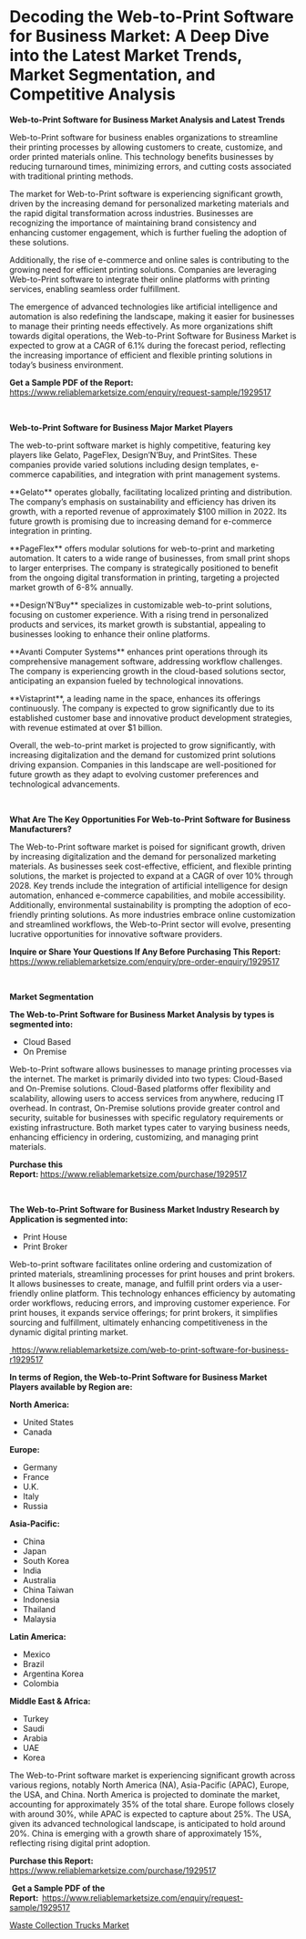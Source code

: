 <p><h1>Decoding the Web-to-Print Software for Business Market: A Deep Dive into the Latest Market Trends, Market Segmentation, and Competitive Analysis</h1></p><p><strong>Web-to-Print Software for Business Market Analysis and Latest Trends</strong></p>
<p><p>Web-to-Print software for business enables organizations to streamline their printing processes by allowing customers to create, customize, and order printed materials online. This technology benefits businesses by reducing turnaround times, minimizing errors, and cutting costs associated with traditional printing methods. </p><p>The market for Web-to-Print software is experiencing significant growth, driven by the increasing demand for personalized marketing materials and the rapid digital transformation across industries. Businesses are recognizing the importance of maintaining brand consistency and enhancing customer engagement, which is further fueling the adoption of these solutions. </p><p>Additionally, the rise of e-commerce and online sales is contributing to the growing need for efficient printing solutions. Companies are leveraging Web-to-Print software to integrate their online platforms with printing services, enabling seamless order fulfillment. </p><p>The emergence of advanced technologies like artificial intelligence and automation is also redefining the landscape, making it easier for businesses to manage their printing needs effectively. As more organizations shift towards digital operations, the Web-to-Print Software for Business Market is expected to grow at a CAGR of 6.1% during the forecast period, reflecting the increasing importance of efficient and flexible printing solutions in today’s business environment.</p></p>
<p><strong>Get a Sample PDF of the Report:&nbsp;</strong> <a href="https://www.reliablemarketsize.com/enquiry/request-sample/1929517?utm_campaign=2946&utm_medium=2&utm_source=Github&utm_content=ia&utm_term=29032025&utm_id=web-to-print-software-for-business">https://www.reliablemarketsize.com/enquiry/request-sample/1929517</a></p>
<p>&nbsp;</p>
<p><strong>Web-to-Print Software for Business Major Market Players</strong></p>
<p><p>The web-to-print software market is highly competitive, featuring key players like Gelato, PageFlex, Design’N’Buy, and PrintSites. These companies provide varied solutions including design templates, e-commerce capabilities, and integration with print management systems.</p><p>**Gelato** operates globally, facilitating localized printing and distribution. The company’s emphasis on sustainability and efficiency has driven its growth, with a reported revenue of approximately $100 million in 2022. Its future growth is promising due to increasing demand for e-commerce integration in printing.</p><p>**PageFlex** offers modular solutions for web-to-print and marketing automation. It caters to a wide range of businesses, from small print shops to larger enterprises. The company is strategically positioned to benefit from the ongoing digital transformation in printing, targeting a projected market growth of 6-8% annually.</p><p>**Design’N’Buy** specializes in customizable web-to-print solutions, focusing on customer experience. With a rising trend in personalized products and services, its market growth is substantial, appealing to businesses looking to enhance their online platforms.</p><p>**Avanti Computer Systems** enhances print operations through its comprehensive management software, addressing workflow challenges. The company is experiencing growth in the cloud-based solutions sector, anticipating an expansion fueled by technological innovations.</p><p>**Vistaprint**, a leading name in the space, enhances its offerings continuously. The company is expected to grow significantly due to its established customer base and innovative product development strategies, with revenue estimated at over $1 billion.</p><p>Overall, the web-to-print market is projected to grow significantly, with increasing digitalization and the demand for customized print solutions driving expansion. Companies in this landscape are well-positioned for future growth as they adapt to evolving customer preferences and technological advancements.</p></p>
<p>&nbsp;</p>
<p><strong>What Are The Key Opportunities For Web-to-Print Software for Business Manufacturers?</strong></p>
<p><p>The Web-to-Print software market is poised for significant growth, driven by increasing digitalization and the demand for personalized marketing materials. As businesses seek cost-effective, efficient, and flexible printing solutions, the market is projected to expand at a CAGR of over 10% through 2028. Key trends include the integration of artificial intelligence for design automation, enhanced e-commerce capabilities, and mobile accessibility. Additionally, environmental sustainability is prompting the adoption of eco-friendly printing solutions. As more industries embrace online customization and streamlined workflows, the Web-to-Print sector will evolve, presenting lucrative opportunities for innovative software providers.</p></p>
<p><strong>Inquire or Share Your Questions If Any Before Purchasing This Report:</strong> <a href="https://www.reliablemarketsize.com/enquiry/pre-order-enquiry/1929517?utm_campaign=2946&utm_medium=2&utm_source=Github&utm_content=ia&utm_term=29032025&utm_id=web-to-print-software-for-business">https://www.reliablemarketsize.com/enquiry/pre-order-enquiry/1929517</a></p>
<p>&nbsp;</p>
<p><strong>Market Segmentation</strong></p>
<p><strong>The Web-to-Print Software for Business Market Analysis by types is segmented into:</strong></p>
<p><ul><li>Cloud Based</li><li>On Premise</li></ul></p>
<p><p>Web-to-Print software allows businesses to manage printing processes via the internet. The market is primarily divided into two types: Cloud-Based and On-Premise solutions. Cloud-Based platforms offer flexibility and scalability, allowing users to access services from anywhere, reducing IT overhead. In contrast, On-Premise solutions provide greater control and security, suitable for businesses with specific regulatory requirements or existing infrastructure. Both market types cater to varying business needs, enhancing efficiency in ordering, customizing, and managing print materials.</p></p>
<p><strong>Purchase this Report:&nbsp;</strong><a href="https://www.reliablemarketsize.com/purchase/1929517?utm_campaign=2946&utm_medium=2&utm_source=Github&utm_content=ia&utm_term=29032025&utm_id=web-to-print-software-for-business">https://www.reliablemarketsize.com/purchase/1929517</a></p>
<p>&nbsp;</p>
<p><strong>The Web-to-Print Software for Business Market Industry Research by Application is segmented into:</strong></p>
<p><ul><li>Print House</li><li>Print Broker</li></ul></p>
<p><p>Web-to-print software facilitates online ordering and customization of printed materials, streamlining processes for print houses and print brokers. It allows businesses to create, manage, and fulfill print orders via a user-friendly online platform. This technology enhances efficiency by automating order workflows, reducing errors, and improving customer experience. For print houses, it expands service offerings; for print brokers, it simplifies sourcing and fulfillment, ultimately enhancing competitiveness in the dynamic digital printing market.</p></p>
<p><a href="https://www.reliablemarketsize.com/web-to-print-software-for-business-r1929517?utm_campaign=2946&utm_medium=2&utm_source=Github&utm_content=ia&utm_term=29032025&utm_id=web-to-print-software-for-business">&nbsp;https://www.reliablemarketsize.com/web-to-print-software-for-business-r1929517</a></p>
<p><strong>In terms of Region, the Web-to-Print Software for Business Market Players available by Region are:</strong></p>
<p>
    <p> <strong> North America: </strong>
        <ul>
            <li>United States</li>
            <li>Canada</li>
        </ul>
        </p> 
    <p> <strong> Europe: </strong>
        <ul>
            <li>Germany</li>
            <li>France</li>
            <li>U.K.</li>
            <li>Italy</li>
            <li>Russia</li>
        </ul>
        </p> 
    <p> <strong> Asia-Pacific: </strong>
        <ul>
            <li>China</li>
            <li>Japan</li>
            <li>South Korea</li>
            <li>India</li>
            <li>Australia</li>
            <li>China Taiwan</li>
            <li>Indonesia</li>
            <li>Thailand</li>
            <li>Malaysia</li>
        </ul>
        </p> 
    <p> <strong> Latin America: </strong>
        <ul>
            <li>Mexico</li>
            <li>Brazil</li>
            <li>Argentina Korea</li>
            <li>Colombia</li>
        </ul>
        </p> 
    <p> <strong> Middle East & Africa: </strong>
        <ul>
            <li>Turkey</li>
            <li>Saudi</li>
            <li>Arabia</li>
            <li>UAE</li>
            <li>Korea</li>
        </ul>
    </p>
    </p>
<p><p>The Web-to-Print software market is experiencing significant growth across various regions, notably North America (NA), Asia-Pacific (APAC), Europe, the USA, and China. North America is projected to dominate the market, accounting for approximately 35% of the total share. Europe follows closely with around 30%, while APAC is expected to capture about 25%. The USA, given its advanced technological landscape, is anticipated to hold around 20%. China is emerging with a growth share of approximately 15%, reflecting rising digital print adoption.</p></p>
<p><strong>Purchase this Report: </strong><a href="https://www.reliablemarketsize.com/purchase/1929517?utm_campaign=2946&utm_medium=2&utm_source=Github&utm_content=ia&utm_term=29032025&utm_id=web-to-print-software-for-business">https://www.reliablemarketsize.com/purchase/1929517</a></p>
<p>&nbsp;<strong>Get a Sample PDF of the Report:&nbsp;&nbsp;</strong><a href="https://www.reliablemarketsize.com/enquiry/request-sample/1929517?utm_campaign=2946&utm_medium=2&utm_source=Github&utm_content=ia&utm_term=29032025&utm_id=web-to-print-software-for-business">https://www.reliablemarketsize.com/enquiry/request-sample/1929517</a></p>
<p><strong></strong></p>
<p><p><a href="https://github.com/jenithschijf/Market-Research-Report-List-1/blob/main/waste-collection-trucks-market.md?utm_campaign=2946&utm_medium=2&utm_source=Github&utm_content=ia&utm_term=29032025&utm_id=web-to-print-software-for-business">Waste Collection Trucks Market</a></p></p>